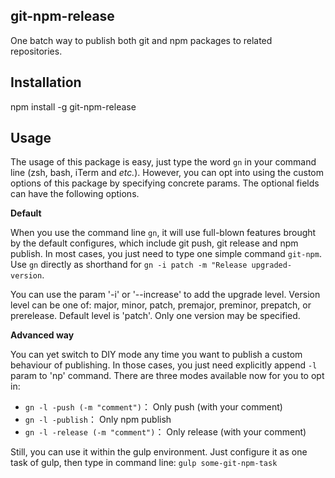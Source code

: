 ## git-npm-release
One batch way to publish both git and npm packages to related repositories.

## Installation
npm install -g git-npm-release

## Usage

The usage of this package is easy, just type the word `gn` in your command line (zsh, bash, iTerm and *etc.*). 
However, you can opt into using the custom options of this package by specifying concrete params. The optional fields can have the following options.

**Default** 

When you use the command line `gn`, it will use full-blown features brought by the default configures, which include git push, git release and npm publish. In most cases, you just need to type one simple command `git-npm`. Use `gn` directly as shorthand for `gn -i patch -m "Release upgraded-version`. 

You can use the param '-i' or '--increase' to add the upgrade level. Version level can be one of: major, minor, patch, premajor, preminor, prepatch, or prerelease. Default level is 'patch'. Only one version may be specified.

**Advanced way** 

You can yet switch to DIY mode any time you want to publish a custom behaviour of publishing. In those cases, you just need explicitly append `-l` param to 'np' command. There are three modes available now for you to opt in:

- `gn -l -push (-m "comment")`： Only push (with your comment)
- `gn -l -publish`： Only npm publish
- `gn -l -release (-m "comment")`： Only release (with your comment)


Still, you can use it within the gulp environment.
Just configure it as one task of gulp, then type in command line: `gulp some-git-npm-task`

